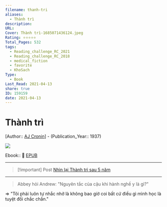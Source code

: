 ```yaml
---
filename: thanh-tri
aliases:
  - Thành trì
description: 
URL: 
Cover: Thành trì-1685071436124.jpeg
Rating: ⭐⭐⭐⭐⭐
Total_Pages: 532
tags:
  - Reading_challenge_RC_2021
  - Reading_challenge_RC_2018
  - medical_fiction
  - favorite
  - KhoSach
Type:
  - Book
Last_Read: 2021-04-13
share: true
ID: 159159
date: 2021-04-13
---
```


# Thành trì
[Author:: [AJ Cronin](../../AJ%20Cronin.md)] - (Publication_Year:: 1937)

![](https://i.imgur.com/Qey6Bch.jpg)

Ebook:: 📘 [EPUB](https://onedrive.live.com/download?resid=E92BC60129512289%21131&authkey=!AEps34BmYhxeQ9Q)

---

> [!important] Post
> [Nhìn lại Thành trì sau 5 năm](./review-thanh-tri.md)

---

> Abbey hỏi Andrew: "Nguyên tắc của cậu khi hành nghề y là gì?"

⇒ "Tôi phải luôn tự nhắc nhở là không bao giờ coi bất cứ điều gì mình học là tuyệt đối chắc chắn."
